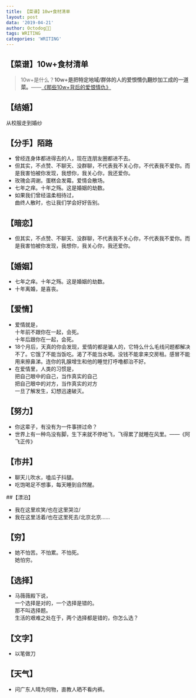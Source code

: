 ```yaml
---
title: 【菜谱】10w+食材清单
layout: post
data: '2019-04-21'
author: Octodog🐙🐶
tags: WRITING
categories: 'WRITING'
---
```


## 【菜谱】10w+食材清单



> 10w+是什么？**10w+是把特定地域/群体的人的爱恨情仇翻炒加工成的一道菜。**——[《那些10w+背后的爱恨情仇》](https://ajiea.github.io/2019/04/21/10w+.html)


## 【结婚】

从校服走到婚纱



## 【分手】陌路

- 曾经连身体都进得去的人，现在连朋友圈都进不去。
- 但其实，不点赞、不聊天、没群聊，不代表我不关心你，不代表我不爱你。而是我害怕被你发现，我想你，我关心你，我还爱你。
- 玫瑰会凋谢。蛋糕会发霉。爱情会散场。
- 七年之痒。十年之殇。这是婚姻的劫数。
- 如果我们曾经温柔相待过，<br/>
曲终人散时，也让我们学会好好告别。



## 【暗恋】

- 但其实，不点赞、不聊天、没群聊，不代表我不关心你，不代表我不爱你。而是我害怕被你发现，我想你，我关心你，我还爱你。



## 【婚姻】

- 七年之痒。十年之殇。这是婚姻的劫数。
- 十年离婚，是喜丧。



## 【爱情】

- 爱情就是，<br/>
十年前不跟你在一起，会死。<br/>
十年后跟你在一起，会死。
- 18个月后，天真的你会发现，爱情的都是骗人的，它特么什么毛线问题都解决不了。它饿了不能当饭吃。渴了不能当水喝。没钱不能拿来交房租。感冒不能用来擦鼻涕。连你的乳腺增生和他的睡觉打呼噜都治不好。
- 在爱情里，人类的习惯是，<br/>
把自己眼中的自己，当作真实的自己<br/>
把自己眼中的对方，当作真实的对方<br/>
一旦了解发生，幻想迅速破灭。


## 【努力】

- 你这辈子，有没有为一件事拼过命？
- 世界上有一种鸟没有脚，生下来就不停地飞，飞得累了就睡在风里。——《阿飞正传》


## 【市井】

- 聊天儿吹水，嗑瓜子抖腿。
- 吃饱喝足不想事，每天睡到自然醒。


##【漂泊】

- 我在这里欢笑/也在这里哭泣/
- 我在这里活着/也在这里死去/北京北京……

## 【穷】

- 她不怕苦。不怕累。不怕死。<br/>
她怕穷。


## 【选择】

- 马薇薇殿下说，<br/>
一个选择是对的，一个选择是错的。<br/>
那不叫选择题。<br/>
生活的艰难之处在于，两个选择都是错的，你怎么选？


## 【文字】

- 以笔做刀


## 【天气】

- 问广东人晴为何物，直教人晒不看内裤。



